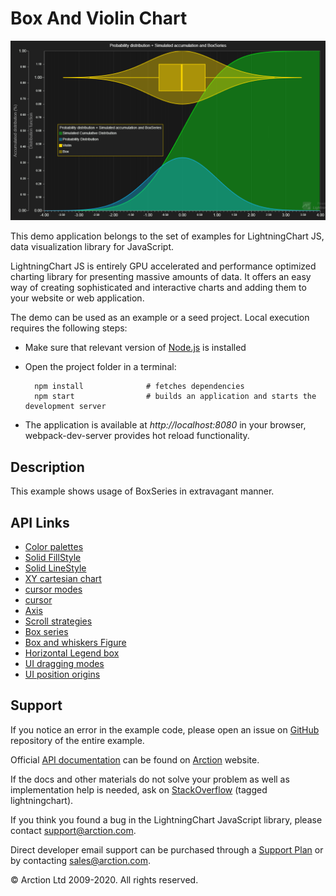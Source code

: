 # Box And Violin Chart

![Box And Violin Chart](boxPlotAndViolin.png)

This demo application belongs to the set of examples for LightningChart JS, data visualization library for JavaScript.

LightningChart JS is entirely GPU accelerated and performance optimized charting library for presenting massive amounts of data. It offers an easy way of creating sophisticated and interactive charts and adding them to your website or web application.

The demo can be used as an example or a seed project. Local execution requires the following steps:

- Make sure that relevant version of [Node.js](https://nodejs.org/en/download/) is installed
- Open the project folder in a terminal:

        npm install              # fetches dependencies
        npm start                # builds an application and starts the development server

- The application is available at *http://localhost:8080* in your browser, webpack-dev-server provides hot reload functionality.


## Description

This example shows usage of BoxSeries in extravagant manner.


## API Links

* [Color palettes]
* [Solid FillStyle]
* [Solid LineStyle]
* [XY cartesian chart]
* [cursor modes]
* [cursor]
* [Axis]
* [Scroll strategies]
* [Box series]
* [Box and whiskers Figure]
* [Horizontal Legend box]
* [UI dragging modes]
* [UI position origins]


## Support

If you notice an error in the example code, please open an issue on [GitHub][0] repository of the entire example.

Official [API documentation][1] can be found on [Arction][2] website.

If the docs and other materials do not solve your problem as well as implementation help is needed, ask on [StackOverflow][3] (tagged lightningchart).

If you think you found a bug in the LightningChart JavaScript library, please contact support@arction.com.

Direct developer email support can be purchased through a [Support Plan][4] or by contacting sales@arction.com.

[0]: https://github.com/Arction/
[1]: https://www.arction.com/lightningchart-js-api-documentation/
[2]: https://www.arction.com
[3]: https://stackoverflow.com/questions/tagged/lightningchart
[4]: https://www.arction.com/support-services/

© Arction Ltd 2009-2020. All rights reserved.


[Color palettes]: https://www.arction.com/lightningchart-js-api-documentation/v2.1.0/globals.html#colorpalettes
[Solid FillStyle]: https://www.arction.com/lightningchart-js-api-documentation/v2.1.0/classes/solidfill.html
[Solid LineStyle]: https://www.arction.com/lightningchart-js-api-documentation/v2.1.0/classes/solidline.html
[XY cartesian chart]: https://www.arction.com/lightningchart-js-api-documentation/v2.1.0/classes/chartxy.html
[cursor modes]: https://www.arction.com/lightningchart-js-api-documentation/v2.1.0/enums/autocursormodes.html
[cursor]: https://www.arction.com/lightningchart-js-api-documentation/v2.1.0/interfaces/autocursorxy.html
[Axis]: https://www.arction.com/lightningchart-js-api-documentation/v2.1.0/classes/axis.html
[Scroll strategies]: https://www.arction.com/lightningchart-js-api-documentation/v2.1.0/globals.html#axisscrollstrategies
[Box series]: https://www.arction.com/lightningchart-js-api-documentation/v2.1.0/classes/boxseries.html
[Box and whiskers Figure]: https://www.arction.com/lightningchart-js-api-documentation/v2.1.0/classes/boxandwhiskers.html
[Horizontal Legend box]: https://www.arction.com/lightningchart-js-api-documentation/v2.1.0/globals.html#legendboxbuilders.horizontallegendbox
[UI dragging modes]: https://www.arction.com/lightningchart-js-api-documentation/v2.1.0/enums/uidraggingmodes.html
[UI position origins]: https://www.arction.com/lightningchart-js-api-documentation/v2.1.0/globals.html#uiorigins

